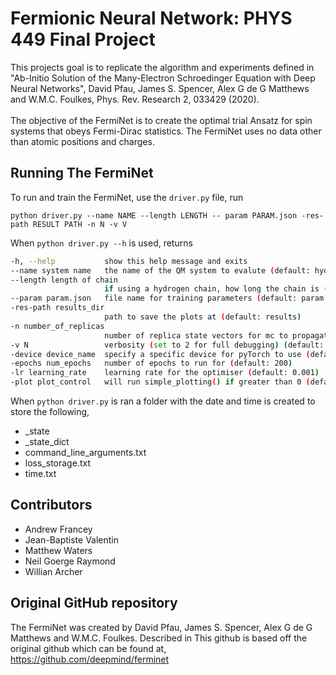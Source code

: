 # Fermionic Neural Network: PHYS 449 Final Project
This projects goal is to replicate the algorithm and experiments defined in 
"Ab-Initio Solution of the Many-Electron Schroedinger Equation with Deep Neural Networks", David Pfau, James S. Spencer, Alex G de G Matthews and W.M.C. Foulkes, Phys. Rev. Research 2, 033429 (2020).
\
\
The objective of the FermiNet is to create the optimal trial Ansatz for spin systems that obeys 
Fermi-Dirac statistics. The FermiNet uses no data other than atomic positions and charges.


## Running The FermiNet
To run and train the FermiNet, use the `driver.py` file, run
```
python driver.py --name NAME --length LENGTH -- param PARAM.json -res-path RESULT PATH -n N -v V
```
When `python driver.py --h` is used, returns
```sh
-h, --help           show this help message and exits
--name system name   the name of the QM system to evalute (default: hydrogen)
--length length of chain
                     if using a hydrogen chain, how long the chain is (defult:1)
--param param.json   file name for training parameters (default: param.json)
-res-path results_dir 
                     path to save the plots at (default: results)
-n number_of_replicas
                     number of replica state vectors for mc to propagate (default: 7)
-v N                 verbosity (set to 2 for full debugging) (default: 1)
-device device_name  specify a specific device for pyTorch to use (default: cuda)
-epochs num_epochs   number of epochs to run for (default: 200)
-lr learning_rate    learning rate for the optimiser (default: 0.001)
-plot plot_control   will run simple_plotting() if greater than 0 (default: 0)
```
When `python driver.py` is ran a folder with the date and time is created to store the following,
* _state
* _state_dict
* command_line_arguments.txt
* loss_storage.txt
* time.txt

## Contributors
* Andrew Francey
* Jean-Baptiste Valentin
* Matthew Waters
* Neil Goerge Raymond
* Willian Archer

## Original GitHub repository
The FermiNet was created by David Pfau, James S. Spencer, Alex G de G Matthews 
and W.M.C. Foulkes. Described in 
This github is based off the original github which can be found at,
https://github.com/deepmind/ferminet
